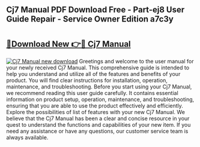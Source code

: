 ## Cj7 Manual PDF Download Free - Part-ej8 User Guide Repair - Service Owner Edition a7c3y

# <h2><a href="http://bc71623.oget.top/?id=Cj7+Manual">🔗Download New 👉🔴 Cj7 Manual</a></h2>

[![Cj7 Manual new download](https://i.imgur.com/5g1atiW.png)](http://bc71623.oget.top/?id=Cj7+Manual)
Greetings and welcome to the user manual for your newly received Cj7 Manual. This comprehensive guide is intended to help you understand and utilize all of the features and benefits of your product. You will find clear instructions for installation, operation, maintenance, and troubleshooting. Before you start using your Cj7 Manual, we recommend reading this user guide carefully. It contains essential information on product setup, operation, maintenance, and troubleshooting, ensuring that you are able to use the product effectively and efficiently. Explore the possibilities of list of features with your new Cj7 Manual. We believe that the Cj7 Manual has been a clear and concise resource in your quest to understand the functions and capabilities of your new item. If you need any assistance or have any questions, our customer service team is always available.
